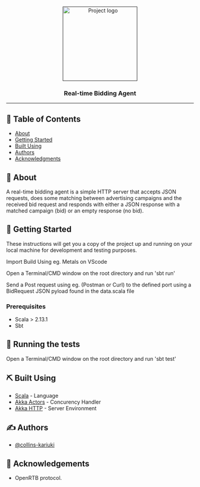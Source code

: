 <p align="center">
  <a href="" rel="noopener">
 <img width=200px height=200px src="https://global-uploads.webflow.com/60859154db955843c7fc06e7/6086e5b19dcb8d16f5451709_Eskimi.svg" alt="Project logo"></a>
</p>

<h3 align="center">Real-time Bidding Agent</h3>

---

## 📝 Table of Contents

- [About](#about)
- [Getting Started](#getting_started)
- [Built Using](#built_using)
- [Authors](#authors)
- [Acknowledgments](#acknowledgement)

## 🧐 About <a name = "about"></a>

A real-time bidding agent is a simple HTTP server that accepts JSON requests, does some matching between advertising campaigns and the received bid request and responds with either a JSON response with a matched campaign (bid) or an empty response (no bid).

## 🏁 Getting Started <a name = "getting_started"></a>

These instructions will get you a copy of the project up and running on your local machine for development and testing purposes.

Import Build Using eg. Metals on VScode

Open a Terminal/CMD window on the root directory and run 'sbt run'

Send a Post request using eg. (Postman or Curl) to the defined port using a BidRequest JSON pyload found in the data.scala file

### Prerequisites

- Scala > 2.13.1
- Sbt

## 🔧 Running the tests <a name = "tests"></a>

Open a Terminal/CMD window on the root directory and run 'sbt test'

## ⛏️ Built Using <a name = "built_using"></a>

- [Scala](https://www.mongodb.com/) - Language
- [Akka Actors](https://www.scala-lang.org/) - Concurency Handler
- [Akka HTTP](https://doc.akka.io/docs/akka-http/current/) - Server Environment

## ✍️ Authors <a name = "authors"></a>

- [@collins-kariuki](https://github.com/collins-kariuki)

## 🎉 Acknowledgements <a name = "acknowledgement"></a>

- OpenRTB protocol.
